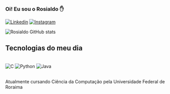 ### Oi! Eu sou o Rosialdo ✋

[![Linkedin](https://img.shields.io/badge/LinkedIn-0077B5?style=for-the-badge&logo=linkedin&logoColor=white)](https://www.linkedin.com/in/rosialdo-vidinho-15443a21b/)
[![Instagram](https://img.shields.io/badge/Instagram-E4405F?style=for-the-badge&logo=instagram&logoColor=white)](https://www.instagram.com/rosialdo2/)

![Rosialdo GitHub stats](https://github-readme-stats.vercel.app/api?username=Rosialdo&show_icons=true&theme=tokyonight)

## Tecnologias do meu dia

<div style="display: inline_block"></br>
  <img align="center" alt="C" src="https://img.shields.io/badge/C-00599C?style=for-the-badge&logo=c&logoColor=white"/>
  <img align="center" alt="Python" src="https://img.shields.io/badge/Python-14354C?style=for-the-badge&logo=python&logoColor=white"/>
  <img align="center" alt="Java" src="https://img.shields.io/badge/Java-ED8B00?style=for-the-badge&logo=java&logoColor=white"/>
</div></br>

Atualmente cursando Ciência da Computação pela Universidade Federal de Roraima
